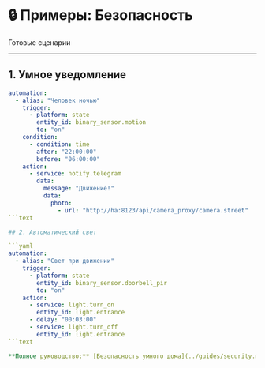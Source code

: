 # 🔒 Примеры: Безопасность

Готовые сценарии

---

## 1. Умное уведомление

```yaml
automation:
  - alias: "Человек ночью"
    trigger:
      - platform: state
        entity_id: binary_sensor.motion
        to: "on"
    condition:
      - condition: time
        after: "22:00:00"
        before: "06:00:00"
    action:
      - service: notify.telegram
        data:
          message: "Движение!"
          data:
            photo:
              - url: "http://ha:8123/api/camera_proxy/camera.street"
```text

## 2. Автоматический свет

```yaml
automation:
  - alias: "Свет при движении"
    trigger:
      - platform: state
        entity_id: binary_sensor.doorbell_pir
        to: "on"
    action:
      - service: light.turn_on
        entity_id: light.entrance
      - delay: "00:03:00"
      - service: light.turn_off
        entity_id: light.entrance
```text

**Полное руководство:** [Безопасность умного дома](../guides/security.md)
